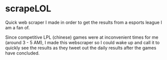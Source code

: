 # scrapeLOL
Quick web scraper I made in order to get the results from a esports league I am a fan of. 

Since competitive LPL (chinese) games were at inconvenient times for me (around 3 - 5 AM), I made this webscraper so I could wake up and call it to quickly see the results as they tweet out the daily results after the games have concluded. 
